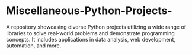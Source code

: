 # Miscellaneous-Python-Projects-
A repository showcasing diverse Python projects utilizing a wide range of libraries to solve real-world problems and demonstrate programming concepts. It includes applications in data analysis, web development, automation, and more.
